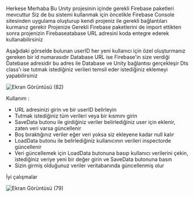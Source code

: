Herkese Merhaba
Bu Unity projesinin içinde gerekli Firebase paketleri mevcuttur
Siz de bu sistemi kullanmak için öncelikle Firebase Console sitesinden uygulama oluşturup kendi projeniz ile gerekli bağlantıları kurmanız gerekir
Projenize Gerekli Firebase paketlerini de import ettikten sonra projenizin Firebaseatabase URL adresini koda entegre ederek kullanabilirsiniz

Aşağıdaki görselde bulunan userID her yeni kullanıcı için özel oluşturmanız gereken bir id numarasıdır
Database URL ise Firebase'in size verdiği Datebase adresidir bu adres ile Database ve Unity bağlantısı gerçekleşir
Dts class'ı ise tutmak istediğiniz verileri temsil eder istediğiniz eklemeyi yapabilirsiniz

![Ekran Görüntüsü (82)](https://github.com/Florianus04/UnityFirebaseConnect/assets/101597266/8ad97082-0643-42a0-81ba-f999364ca8fa)

Kullanım :
- URL adresinizi girin ve bir userID belirleyin
- Tutmak istediğiniz tüm verileri veya bir kısmını girin
- SaveData butonu ile girdiğiniz veriler belirlediğiniz user için eklenir, zaten veri varsa güncellenir
- Boş bıraktığınız veriler eğer veri yoksa siz ekleyene kadar null kalır
- LoadData butonu ile belirlediğiniz kullanıcının verileri inspectorde güncellenir
- Veri güncellemek için LoadData butonuna basıp kullanıcı verilerini çekin, istediğiniz veriye yeni bir değer girin ve SaveData butonuna basın
- Sizin girmiş olduğunuz veriler veritabanında güncellenmiş olur

İyi çalışmalar

![Ekran Görüntüsü (79)](https://github.com/Florianus04/UnityFirebaseConnect/assets/101597266/5fee7fa1-6334-4177-b159-d447df74ff17)
